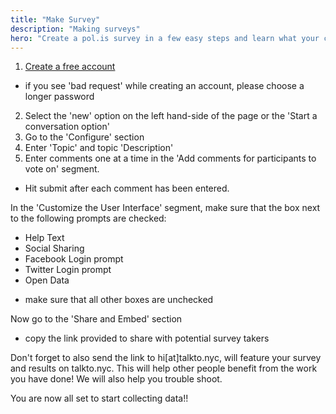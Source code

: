 ```yaml
---
title: "Make Survey"
description: "Making surveys"
hero: "Create a pol.is survey in a few easy steps and learn what your community thinks and feels."
---
```


1. [Create a free account](https://pol.is/createuser)
  * if you see 'bad request' while creating an account, please choose a longer password
2. Select the 'new' option on the left hand-side of the page or the 'Start a conversation option'
3. Go to the 'Configure' section
4. Enter 'Topic' and topic 'Description'
5. Enter comments one at a time in the 'Add comments for participants to vote on' segment.
  * Hit submit after each comment has been entered.

In the 'Customize the User Interface' segment, make sure that the box next to the following prompts are checked:

  * Help Text
  * Social Sharing
  * Facebook Login prompt
  * Twitter Login prompt
  * Open Data

  - make sure that all other boxes are unchecked


Now go to the 'Share and Embed' section

  - copy the link provided to share with potential survey takers


Don't forget to also send the link to hi[at]talkto.nyc, will feature your survey and results on talkto.nyc. This will help other people benefit from the work you have done! We will also help you trouble shoot.

You are now all set to start collecting data!!
